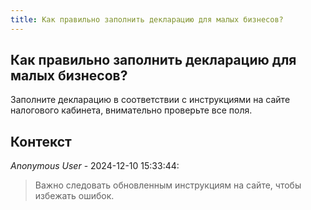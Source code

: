 ```yaml
---
title: Как правильно заполнить декларацию для малых бизнесов?
---
```


## Как правильно заполнить декларацию для малых бизнесов?

Заполните декларацию в соответствии с инструкциями на сайте налогового кабинета, внимательно проверьте все поля.

## Контекст

_Anonymous User_ - 2024-12-10 15:33:44:

> Важно следовать обновленным инструкциям на сайте, чтобы избежать ошибок.

